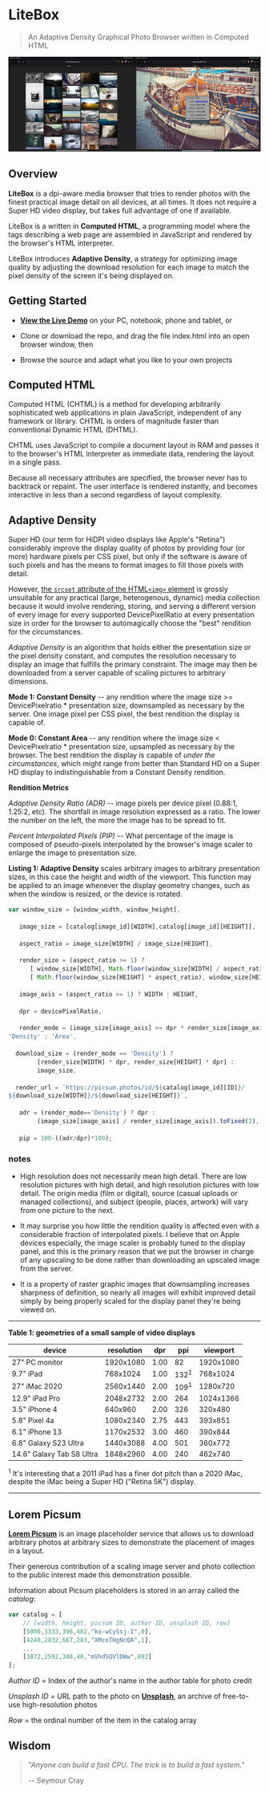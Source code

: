 # LiteBox

> An Adaptive Density Graphical Photo Browser written in Computed HTML

![litebox.jpg](litebox.jpg)

## 

## Overview

**LiteBox** is a dpi-aware media browser that tries to render photos with the finest practical image detail on all devices, at all times. It does not require a Super HD video display, but takes full advantage of one if available.

LiteBox is a written in **Computed HTML**, a programming model where the tags describing a web page are assembled in JavaScript and rendered by the browser's HTML interpreter. 

LiteBox introduces **Adaptive Density**, a strategy for optimizing image quality by adjusting the download resolution for each image to match the pixel density of the screen it's being displayed on. 

## Getting Started

* [**View the Live Demo**](https://nanoonga.github.io/litebox/) on your PC, notebook, phone and tablet, or

* Clone or download the repo, and drag the file index.html into an open browser window, then

* Browse the source and adapt what you like to your own projects

## Computed HTML

Computed HTML (CHTML) is a method for developing arbitrarily sophisticated web applications in plain JavaScript, independent of any framework or library. CHTML is orders of magnitude faster than conventional Dynamic HTML (DHTML).

CHTML uses JavaScript to compile a document layout in RAM and passes it to the browser's HTML interpreter as immediate data, rendering the layout in a single pass.

Because all necessary attributes are specified, the browser never has to backtrack or repaint. The user interface is rendered instantly, and becomes interactive in less than a second regardless of layout complexity. 

## Adaptive Density

Super HD (our term for HiDPI video displays like Apple's "Retina") considerably improve the display quality of photos by providing four (or more) hardware pixels per CSS pixel, but only if the software is aware of such pixels and has the means to format images to fill those pixels with detail.

However, [the `srcset` attribute of the HTML`<img>` element](https://www.oxyplug.com/optimization/device-pixel-ratio#serve-image-img-tag-based-on-dpr) is grossly unsuitable for any practical (large, heterogenous, dynamic) media collection because it would involve rendering, storing, and serving a different version of every image for every supported DevicePixelRatio at every presentation size in order for the browser to automagically choose the "best" rendition for the circumstances. 

*Adaptive Density* is an algorithm that holds either the presentation size or the pixel density constant, and computes the resolution necessary to display an image that fulfills the primary constraint. The image may then be downloaded from a server capable of scaling pictures to arbitrary dimensions.

**Mode 1: Constant Density** -- any rendition where the image size >= DevicePixelratio * presentation size, downsampled as necessary by the server. One image pixel per CSS pixel, the best rendition the display is capable of. 

**Mode 0: Constant Area** -- any rendition where the image size < DevicePixelratio * presentation size, upsampled as necessary by the browser. The best rendition the display is capable of *under the circumstances*, which might range from better than Standard HD on a Super HD display to indistinguishable from a Constant Density rendition. 

**Rendition Metrics**

*Adaptive Density Ratio (ADR)* -- image pixels per device pixel (0.88:1, 1.25:2, etc). The shortfall in image resolution expressed as a ratio. The lower the number on the left, the more the image has to be spread to fit.

*Percent Interpolated Pixels (PIP)* -- What percentage of the image is composed of pseudo-pixels interpolated by the browser's image scaler to enlarge the image to presentation size.  



**Listing 1: Adaptive Density** scales arbitrary images to arbitrary presentation sizes, in this case the height and width of the viewport. This function may be applied to an image whenever the display geometry changes, such as when the window is resized, or the device is rotated. 

```js
var window_size = [window_width, window_height],

   image_size = [catalog[image_id][WIDTH],catalog[image_id][HEIGHT]],

   aspect_ratio = image_size[WIDTH] / image_size[HEIGHT],    

   render_size = (aspect_ratio >= 1) ? 
      [ window_size[WIDTH], Math.floor(window_size[WIDTH] / aspect_ratio) ] : 
      [ Math.floor(window_size[HEIGHT] * aspect_ratio), window_size[HEIGHT] ],

   image_axis = (aspect_ratio >= 1) ? WIDTH : HEIGHT,  

   dpr = devicePixelRatio,  

   render_mode = (image_size[image_axis] >= dpr * render_size[image_axis]) ? 
'Density' : 'Area',       

  download_size = (render_mode == 'Density') ? 
        [render_size[WIDTH] * dpr, render_size[HEIGHT] * dpr] : 
        image_size,

  render_url = `https://picsum.photos/id/${catalog[image_id][ID]}/
${download_size[WIDTH]}/${download_size[HEIGHT]}`,

   adr = (render_mode=='Density') ? dpr : 
        (image_size[image_axis] / render_size[image_axis]).toFixed(2),  

   pip = 100-((adr/dpr)*100);   
```

### notes

- High resolution does not necessarily mean high detail. There are low resolution pictures with high detail, and high resolution pictures with low detail. The origin media (film or digital), source (casual uploads or managed collections), and subject (people, places, artwork) will vary from one picture to the next.

- It may surprise you how little the rendition quality is affected even with a considerable fraction of interpolated pixels. I believe that on Apple devices especially, the image scaler is probably tuned to the display panel, and this is the primary reason that we put the browser in charge of any upscaling to be done rather than downloading an upscaled image from the server. 

- It is a property of raster graphic images that downsampling increases sharpness of definition, so nearly all images will exhibit improved detail simply by being properly scaled for the display panel they're being viewed on. 

---

**Table 1: geometries of a small sample of video displays**

| device                    | resolution | dpr  | ppi             | viewport  |
| ------------------------- | ---------- | ---- | --------------- | --------- |
| 27" PC monitor            | 1920x1080  | 1.00 | 82              | 1920x1080 |
| 9.7" iPad                 | 768x1024   | 1.00 | 132<sup>1</sup> | 768x1024  |
| 27" iMac 2020             | 2560x1440  | 2.00 | 109<sup>1</sup> | 1280x720  |
| 12.9" iPad Pro            | 2048x2732  | 2.00 | 264             | 1024x1366 |
| 3.5" iPhone 4             | 640x960    | 2.00 | 326             | 320x480   |
| 5.8" Pixel 4a             | 1080x2340  | 2.75 | 443             | 393x851   |
| 6.1" iPhone 13            | 1170x2532  | 3.00 | 460             | 390x844   |
| 6.8" Galaxy S23 Ultra     | 1440x3088  | 4.00 | 501             | 360x772   |
| 14.6" Galaxy Tab S8 Ultra | 1848x2960  | 4.00 | 240             | 462x740   |

<sup>1</sup> It's interesting that a 2011 iPad has a finer dot pitch than a 2020 iMac, despite the iMac being a Super HD ("Retina 5K") display.

---

## Lorem Picsum

**[Lorem Picsum](https://picsum.photos/)** is an image placeholder service that allows us to download arbitrary photos at arbitrary sizes to demonstrate the placement of images in a layout.

Their generous contribution of a scaling image server and photo collection to the public interest made this demonstration possible.

Information about Picsum placeholders is stored in an array called the *catalog*:

```javascript
var catalog = [
    // [width, height, picsum ID, author ID, unsplash ID, row]
    [5000,3333,396,482,"ko-wCySsj-I",0],
    [4240,2832,667,283,"XMcoTHgNcQA",1],
    ...
    [3872,2592,348,40,"mVhd5QVlDWw",892]
];
```

*Author ID* = Index of the author's name in the author table for photo credit

*Unsplash ID* = URL path to the photo on [**Unsplash**](https://unsplash.com/about), an archive of free-to-use high-resolution photos

*Row* = the ordinal number of the item in the catalog array

## Wisdom

> *"Anyone can build a fast CPU. The trick is to build a fast system."*
> 
> -- Seymour Cray
